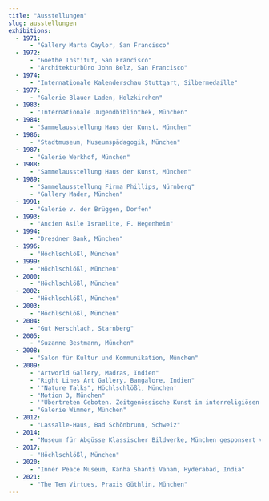 ```yaml
---
title: "Ausstellungen"
slug: ausstellungen
exhibitions:
  - 1971:
      - "Gallery Marta Caylor, San Francisco"
  - 1972:
      - "Goethe Institut, San Francisco"
      - "Architekturbüro John Belz, San Francisco"
  - 1974:
      - "Internationale Kalenderschau Stuttgart, Silbermedaille"
  - 1977:
      - "Galerie Blauer Laden, Holzkirchen"
  - 1983:
      - "Internationale Jugendbibliothek, München"
  - 1984:
      - "Sammelausstellung Haus der Kunst, München"
  - 1986:
      - "Stadtmuseum, Museumspädagogik, München"
  - 1987:
      - "Galerie Werkhof, München"
  - 1988:
      - "Sammelausstellung Haus der Kunst, München"
  - 1989:
      - "Sammelausstellung Firma Phillips, Nürnberg"
      - "Gallery Mader, München"
  - 1991:
      - "Galerie v. der Brüggen, Dorfen"
  - 1993:
      - "Ancien Asile Israelite, F. Hegenheim"
  - 1994:
      - "Dresdner Bank, München"
  - 1996:
      - "Höchlschlößl, München"
  - 1999:
      - "Höchlschlößl, München"
  - 2000:
      - "Höchlschlößl, München"
  - 2002:
      - "Höchlschlößl, München"
  - 2003:
      - "Höchlschlößl, München"
  - 2004:
      - "Gut Kerschlach, Starnberg"
  - 2005:
      - "Suzanne Bestmann, München"
  - 2008:
      - "Salon für Kultur und Kommunikation, München"
  - 2009:
      - "Artworld Gallery, Madras, Indien"
      - "Right Lines Art Gallery, Bangalore, Indien"
      - '"Nature Talks", Höchlschlößl, München'
      - "Motion 3, München"
      - '"Übertreten Geboten. Zeitgenössische Kunst im interreligiösen Dialog" Occurso, München'
      - "Galerie Wimmer, München"
  - 2012:
      - "Lassalle-Haus, Bad Schönbrunn, Schweiz"
  - 2014:
      - "Museum für Abgüsse Klassischer Bildwerke, München gesponsert von [Soroptimist International](https://www.soroptimistinternational.org/) Die Ausstellung ist visuell dokumentiert im [Amazon Marktplatz](https://www.amazon.de/Brigitte-Smith-Art/dp/B01N2NA0DJ)"
  - 2017:
      - "Höchlschlößl, München"
  - 2020:
      - "Inner Peace Museum, Kanha Shanti Vanam, Hyderabad, India"
  - 2021:
      - "The Ten Virtues, Praxis Güthlin, München"
---
```


